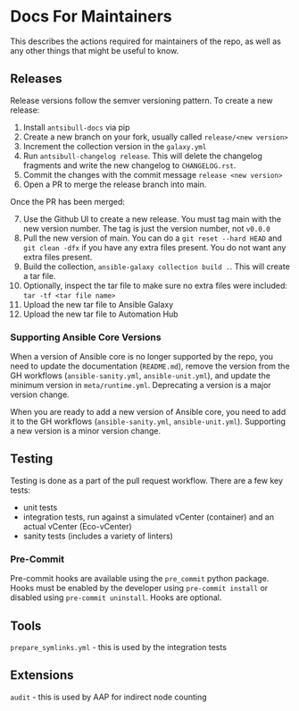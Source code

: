 # Docs For Maintainers

This describes the actions required for maintainers of the repo, as well as any other things that might be useful to know.

## Releases

Release versions follow the semver versioning pattern. To create a new release:

1. Install `antsibull-docs` via pip
2. Create a new branch on your fork, usually called `release/<new version>`
3. Increment the collection version in the `galaxy.yml`
4. Run `antsibull-changelog release`. This will delete the changelog fragments and write the new changelog to `CHANGELOG.rst`.
5. Commit the changes with the commit message `release <new version>`
6. Open a PR to merge the release branch into main.

Once the PR has been merged:

7. Use the Github UI to create a new release. You must tag main with the new version number. The tag is just the version number, not `v0.0.0`
8. Pull the new version of main. You can do a `git reset --hard HEAD` and `git clean -dfx` if you have any extra files present. You do not want any extra files present.
9. Build the collection, `ansible-galaxy collection build .`. This will create a tar file.
10. Optionally, inspect the tar file to make sure no extra files were included: `tar -tf <tar file name>`
11. Upload the new tar file to Ansible Galaxy
12. Upload the new tar file to Automation Hub

### Supporting Ansible Core Versions

When a version of Ansible core is no longer supported by the repo, you need to update the documentation (`README.md`), remove the version from the GH workflows (`ansible-sanity.yml`, `ansible-unit.yml`), and update the minimum version in `meta/runtime.yml`. Deprecating a version is a major version change.

When you are ready to add a new version of Ansible core, you need to add it to the GH workflows (`ansible-sanity.yml`, `ansible-unit.yml`). Supporting a new version is a minor version change.

## Testing

Testing is done as a part of the pull request workflow. There are a few key tests:
- unit tests
- integration tests, run against a simulated vCenter (container) and an actual vCenter (Eco-vCenter)
- sanity tests (includes a variety of linters)

### Pre-Commit

Pre-commit hooks are available using the `pre_commit` python package. Hooks must be enabled by the developer using `pre-commit install` or disabled using `pre-commit uninstall`. Hooks are optional.

## Tools

`prepare_symlinks.yml` - this is used by the integration tests

## Extensions

`audit` - this is used by AAP for indirect node counting
